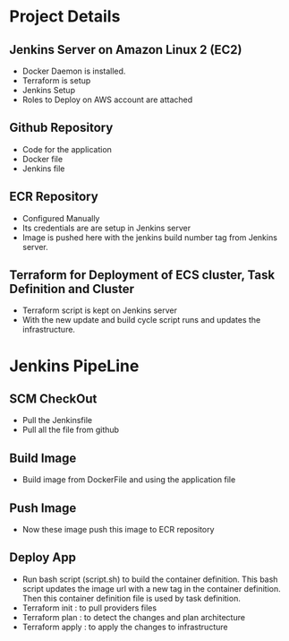 
# Project Details 

## Jenkins Server on Amazon Linux 2 (EC2)

  - Docker Daemon is installed.
  - Terraform is setup
  - Jenkins Setup
  - Roles to Deploy on AWS account are attached

## Github Repository 
   
  - Code for the application
  - Docker file
  - Jenkins file

## ECR Repository 

  - Configured Manually
  - Its credentials are are setup in Jenkins server 
  - Image is pushed here with the jenkins build number tag from Jenkins server.

## Terraform for Deployment of ECS cluster, Task Definition and Cluster

  - Terraform script is kept on Jenkins server
  - With the new update and build cycle script runs and updates the infrastructure.

# Jenkins PipeLine 

## SCM CheckOut

  - Pull the Jenkinsfile
  - Pull all the file from github

## Build Image

  - Build image from DockerFile and using the application file

## Push Image

  - Now these image push this image to ECR repository

## Deploy App

  - Run bash script (script.sh) to build the container definition. This bash script updates the image url with a new tag in the container definition. Then this container definition file is used by task definition.
  - Terraform init : to pull providers files
  - Terraform plan : to detect the changes and plan architecture
  - Terraform apply : to apply the changes to infrastructure



